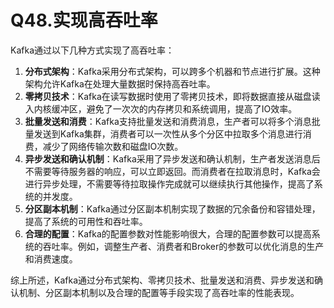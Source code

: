 # Q48.实现高吞吐率

Kafka通过以下几种方式实现了高吞吐率：

1. **分布式架构**：Kafka采用分布式架构，可以跨多个机器和节点进行扩展。这种架构允许Kafka在处理大量数据时保持高吞吐率。
2. **零拷贝技术**：Kafka在读写数据时使用了零拷贝技术，即将数据直接从磁盘读入内核缓冲区，避免了一次次的内存拷贝和系统调用，提高了IO效率。
3. **批量发送和消费**：Kafka支持批量发送和消费消息，生产者可以将多个消息批量发送到Kafka集群，消费者可以一次性从多个分区中拉取多个消息进行消费，减少了网络传输次数和磁盘IO次数。
4. **异步发送和确认机制**：Kafka采用了异步发送和确认机制，生产者发送消息后不需要等待服务器的响应，可以立即返回。而消费者在拉取消息时，Kafka会进行异步处理，不需要等待拉取操作完成就可以继续执行其他操作，提高了系统的并发度。
5. **分区副本机制**：Kafka通过分区副本机制实现了数据的冗余备份和容错处理，提高了系统的可用性和吞吐率。
6. **合理的配置**：Kafka的配置参数对性能影响很大，合理的配置参数可以提高系统的吞吐率。例如，调整生产者、消费者和Broker的参数可以优化消息的生产和消费速度。

综上所述，Kafka通过分布式架构、零拷贝技术、批量发送和消费、异步发送和确认机制、分区副本机制以及合理的配置等手段实现了高吞吐率的性能表现。